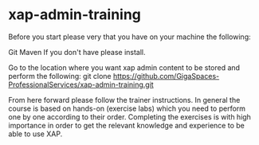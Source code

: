 # xap-admin-training

Before you start please very that you have on your machine the following:

Git
Maven
If you don't have please install.

Go to the location where you want xap admin content to be stored and perform the following:
git clone https://github.com/GigaSpaces-ProfessionalServices/xap-admin-training.git

From here forward please follow the trainer instructions.
In general the course is based on hands-on (exercise labs) which you need to perform one by one according to their order.
Completing the exercises is with high importance in order to get the relevant knowledge and experience to be able to use XAP.
